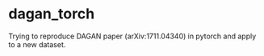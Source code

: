 # dagan_torch

Trying to reproduce DAGAN paper (arXiv:1711.04340) in pytorch and apply to a new dataset.
